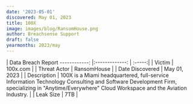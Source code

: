 ```yaml
---
date: '2023-05-01'
discovered: May 01, 2023
title: 100X
image: images/blog/RansomHouse.png
author: Breachsense Support
draft: false
yearmonths: 2023/may
---
```



| Data Breach Report
------------:     |:-------------:    | :-----:|
| Victim      | 100x.com      | 
| Threat Actor      | RansomHouse      | 
| Date Discovered      | May 01, 2023      | 
| Description      | 100X is a Miami headquartered, full-service Information Technology Consulting and Software Development Firm, specializing in "Anytime/Everywhere" Cloud Workspace and the Aviation Industry.      | 
| Leak Size      | 7TB      | 

